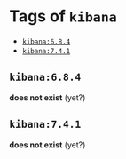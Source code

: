 <!-- THIS FILE IS GENERATED VIA './update-remote.sh' -->

# Tags of `kibana`

-	[`kibana:6.8.4`](#kibana684)
-	[`kibana:7.4.1`](#kibana741)

## `kibana:6.8.4`

**does not exist** (yet?)

## `kibana:7.4.1`

**does not exist** (yet?)
